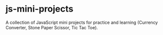 # js-mini-projects
A collection of JavaScript mini projects for practice and learning (Currency Converter, Stone Paper Scissor, Tic Tac Toe).
